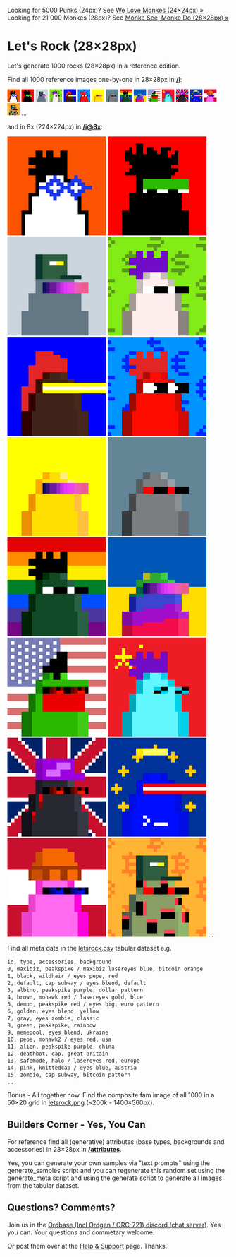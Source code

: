 
Looking for 5000 Punks (24px)? 
See [We Love Monkes (24×24px) »](https://github.com/ordbase/welovemonkes)  <br>
Looking for 21 000 Monkes (28px)? 
See [Monke See, Monke Do (28×28px) »](https://github.com/ordbase/monkesee-monkedo)  



#  Let's Rock (28×28px)



Let's generate 1000 rocks (28×28px) in a reference edition.


Find all 1000 reference images one-by-one in 28×28px in [**/i**](i):

![](i/rock000.png)
![](i/rock001.png)
![](i/rock002.png)
![](i/rock003.png)
![](i/rock004.png)
![](i/rock005.png)
![](i/rock006.png)
![](i/rock007.png)
![](i/rock008.png)
![](i/rock009.png)
![](i/rock010.png)
![](i/rock011.png)
![](i/rock012.png)
![](i/rock013.png)
![](i/rock014.png)
![](i/rock015.png)
...

and in 8x (224×224px) in [**/i@8x**](i@8x):

![](i@8x/rock000@8x.png)
![](i@8x/rock001@8x.png)
![](i@8x/rock002@8x.png)
![](i@8x/rock003@8x.png)
![](i@8x/rock004@8x.png)
![](i@8x/rock005@8x.png)
![](i@8x/rock006@8x.png)
![](i@8x/rock007@8x.png)
![](i@8x/rock008@8x.png)
![](i@8x/rock009@8x.png)
![](i@8x/rock010@8x.png)
![](i@8x/rock011@8x.png)
![](i@8x/rock012@8x.png)
![](i@8x/rock013@8x.png)
![](i@8x/rock014@8x.png)
![](i@8x/rock015@8x.png)
...



Find all meta data in the [letsrock.csv](letsrock.csv) tabular dataset e.g.

```
id, type, accessories, background
0, maxibiz, peakspike / maxibiz lasereyes blue, bitcoin orange
1, black, wildhair / eyes pepe, red
2, default, cap subway / eyes blend, default
3, albino, peakspike purple, dollar pattern
4, brown, mohawk red / lasereyes gold, blue
5, demon, peakspike red / eyes big, euro pattern
6, golden, eyes blend, yellow
7, gray, eyes zombie, classic
8, green, peakspike, rainbow
9, memepool, eyes blend, ukraine
10, pepe, mohawk2 / eyes red, usa
11, alien, peakspike purple, china
12, deathbot, cap, great britain
13, safemode, halo / lasereyes red, europe
14, pink, knittedcap / eyes blue, austria
15, zombie, cap subway, bitcoin pattern
...
```



Bonus - All together now. Find the composite fam image of all 1000 in a 50×20 grid in [letsrock.png](letsrock.png) (~200k - 1400×560px).




## Builders Corner - Yes, You Can

For reference find all (generative) attributes (base types, backgrounds and accessories) in 28×28px in [**/attributes**](attributes).

Yes, you can generate your own samples via "text prompts" using the generate_samples script
and you can regenerate this random set 
using the generate_meta script
and using the generate script to generate all images
from the tabular dataset.



## Questions? Comments?


Join us in the [Ordbase (Incl Ordgen / ORC-721) discord (chat server)](https://discord.gg/dDhvHKjm2t). Yes you can.
Your questions and commetary welcome.

Or post them over at the [Help & Support](https://github.com/geraldb/help) page. Thanks.

